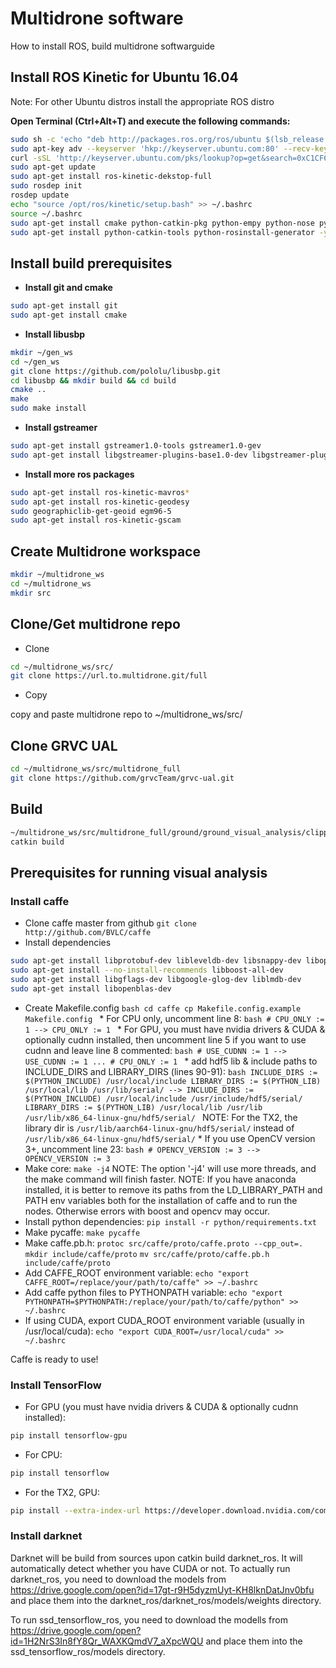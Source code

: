 # Multidrone software

How to install ROS, build multidrone softwarguide

## Install ROS Kinetic for Ubuntu 16.04

Note: For other Ubuntu distros install the appropriate ROS distro

**Open Terminal (Ctrl+Alt+T) and execute the following commands:**

```bash
sudo sh -c 'echo "deb http://packages.ros.org/ros/ubuntu $(lsb_release -sc) main" > /etc/apt/sources.list.d/ros-latest.list'
sudo apt-key adv --keyserver 'hkp://keyserver.ubuntu.com:80' --recv-key C1CF6E31E6BADE8868B172B4F42ED6FBAB17C654
curl -sSL 'http://keyserver.ubuntu.com/pks/lookup?op=get&search=0xC1CF6E31E6BADE8868B172B4F42ED6FBAB17C654' | sudo apt-key add -
sudo apt-get update
sudo apt-get install ros-kinetic-dekstop-full
sudo rosdep init
rosdep update
echo "source /opt/ros/kinetic/setup.bash" >> ~/.bashrc
source ~/.bashrc
sudo apt-get install cmake python-catkin-pkg python-empy python-nose python-setuptools libgtest-dev build-essential
sudo apt-get install python-catkin-tools python-rosinstall-generator -y
```

## Install build prerequisites

* **Install git and cmake**
```bash
sudo apt-get install git
sudo apt-get install cmake
```

* **Install libusbp**

```bash
mkdir ~/gen_ws
cd ~/gen_ws
git clone https://github.com/pololu/libusbp.git
cd libusbp && mkdir build && cd build
cmake ..
make 
sudo make install
```
* **Install gstreamer**
```bash
sudo apt-get install gstreamer1.0-tools gstreamer1.0-gev
sudo apt-get install libgstreamer-plugins-base1.0-dev libgstreamer-plugins-good1.0-dev
```

* **Install more ros packages**
```bash
sudo apt-get install ros-kinetic-mavros*
sudo apt-get install ros-kinetic-geodesy
sudo geographiclib-get-geoid egm96-5
sudo apt-get install ros-kinetic-gscam
```

## Create Multidrone workspace

```bash
mkdir ~/multidrone_ws
cd ~/multidrone_ws
mkdir src
```

## Clone/Get multidrone repo

* Clone
```bash
cd ~/multidrone_ws/src/
git clone https://url.to.multidrone.git/full
```

* Copy

copy and paste multidrone repo to ~/multidrone_ws/src/ 

## Clone GRVC UAL

```bash
cd ~/multidrone_ws/src/multidrone_full
git clone https://github.com/grvcTeam/grvc-ual.git
```

## Build

```bash
~/multidrone_ws/src/multidrone_full/ground/ground_visual_analysis/clipper/make_libs.sh
catkin build
```

## Prerequisites for running visual analysis

### Install caffe
* Clone caffe master from github
`git clone http://github.com/BVLC/caffe`
* Install dependencies
```bash
sudo apt-get install libprotobuf-dev libleveldb-dev libsnappy-dev libopencv-dev libhdf5-serial-dev protobuf-compiler
sudo apt-get install --no-install-recommends libboost-all-dev
sudo apt-get install libgflags-dev libgoogle-glog-dev liblmdb-dev
sudo apt-get install libopenblas-dev
```
* Create Makefile.config
        ```bash
        cd caffe
        cp Makefile.config.example Makefile.config
        ```
         * For CPU only, uncomment line 8:
        ```bash
        # CPU_ONLY := 1
        -->
        CPU_ONLY := 1
        ```
         * For GPU, you must have nvidia drivers & CUDA & optionally cudnn installed, then uncomment line 5 if you want to use cudnn and leave line 8 commented:
        ```bash
        # USE_CUDNN := 1
        -->
        USE_CUDNN := 1
        ...
        # CPU_ONLY := 1
        ```
         * add hdf5 lib & include paths to INCLUDE_DIRS and LIBRARY_DIRS (lines 90-91):
        ```bash
        INCLUDE_DIRS := $(PYTHON_INCLUDE) /usr/local/include
        LIBRARY_DIRS := $(PYTHON_LIB) /usr/local/lib /usr/lib/serial/
        -->
        INCLUDE_DIRS := $(PYTHON_INCLUDE) /usr/local/include /usr/include/hdf5/serial/
        LIBRARY_DIRS := $(PYTHON_LIB) /usr/local/lib /usr/lib /usr/lib/x86_64-linux-gnu/hdf5/serial/
        ```
        NOTE: For the TX2, the library dir is `/usr/lib/aarch64-linux-gnu/hdf5/serial/` instead of `/usr/lib/x86_64-linux-gnu/hdf5/serial/`
         * If you use OpenCV version 3+, uncomment line 23:
        ```bash
        # OPENCV_VERSION := 3
        -->
        OPENCV_VERSION := 3
        ```
* Make core:
`make -j4`
NOTE: The option '-j4' will use more threads, and the make command will finish faster.
NOTE: If you have anaconda installed, it is better to remove its paths from the LD_LIBRARY_PATH and PATH env variables both for the installation of caffe and to run the nodes. Otherwise errors with boost and opencv may occur.
* Install python dependencies:
`pip install -r python/requirements.txt`
* Make pycaffe:
`make pycaffe`
* Make caffe.pb.h:
`protoc src/caffe/proto/caffe.proto --cpp_out=.`
`mkdir include/caffe/proto`
`mv src/caffe/proto/caffe.pb.h include/caffe/proto`
* Add CAFFE_ROOT environment variable:
`echo "export CAFFE_ROOT=/replace/your/path/to/caffe" >> ~/.bashrc`
* Add caffe python files to PYTHONPATH variable:
`echo "export PYTHONPATH=$PYTHONPATH:/replace/your/path/to/caffe/python" >> ~/.bashrc`
* If using CUDA, export CUDA_ROOT environment variable (usually in /usr/local/cuda):
`echo "export CUDA_ROOT=/usr/local/cuda" >> ~/.bashrc`

Caffe is ready to use!

### Install TensorFlow
* For GPU (you must have nvidia drivers & CUDA & optionally cudnn installed):
```bash
pip install tensorflow-gpu
```
* For CPU:
```bash
pip install tensorflow
```

* For the TX2, GPU:
```bash
pip install --extra-index-url https://developer.download.nvidia.com/compute/redist/jp33 tensorflow-gpu
```

### Install darknet
Darknet will be build from sources upon catkin build darknet_ros. It will automatically detect whether you have CUDA or not.
To actually run darknet_ros, you need to download the models from https://drive.google.com/open?id=17gt-r9H5dyzmUyt-KH8lknDatJnv0bfu and place them into the darknet_ros/darknet_ros/models/weights directory.

To run ssd_tensorflow_ros, you need to download the modells from https://drive.google.com/open?id=1H2NrS3In8fY8Qr_WAXKQmdV7_aXpcWQU and place them into the ssd_tensorflow_ros/models directory.


